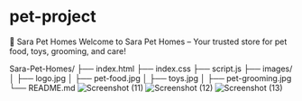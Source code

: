 # pet-project
🐾 Sara Pet Homes
Welcome to Sara Pet Homes – Your trusted store for pet food, toys, grooming, and care!

Sara-Pet-Homes/
├── index.html
├── index.css
├── script.js
├── images/
│   ├── logo.jpg
│   ├── pet-food.jpg
│   ├── toys.jpg
│   ├── pet-grooming.jpg
└── README.md
![Screenshot (11)](https://github.com/user-attachments/assets/0e4062ca-1169-4d45-ab2f-617fc1948fe0)
![Screenshot (12)](https://github.com/user-attachments/assets/ba98a50d-baaf-41f7-b3ac-2ec4b6354cea)
![Screenshot (13)](https://github.com/user-attachments/assets/f1d00639-102d-4884-9e55-3c38c16e8501)


